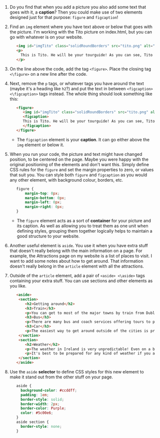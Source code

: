 1. Do you find that when you add a picture you also add some text that goes with it, a **caption**? Then you could make use of two elements designed just for that purpose: `figure` and `figcaption`!
2. Find an `img` element where you have text above or below that goes with the picture. I'm working with the Tito picture on index.html, but you can go with whatever is on your website.  

   ```html
      <img id="imgTito" class="solidRoundBorders" src="tito.png" alt="Tito the dog" />  		
      <p>
        This is Tito. He will be your tourguide! As you can see, Tito loves CoderDojo.
      </p>
   ```
3. On the line above the code, add the tag `<figure>`. Place the closing tag `<\figure>` on a new line after the code.

4. Next, remove the `p` tags, or whatever tags you have around the text \(maybe it's a heading like `h2`?\) and put the text in between `<figcaption> <\figcaption>` tags instead. The whole thing should look something like this:
   ```html
      <figure>
         <img id="imgTito" class="solidRoundBorders" src="tito.png" alt="Tito the dog" />  		
         <figcaption>
         This is Tito. He will be your tourguide! As you can see, Tito loves CoderDojo.
         </figcaption>
      </figure>
   ```
   * The `figcaption` element is your **caption**. It can go either above the `img` element or below it.

5. When you run your code, the picture and text might have changed position, to be centered on the page. Maybe you were happy with the original positioning of the elements and don't want this. Simply define CSS rules for the `figure` and set the margin properties to zero, or values that suit you. You can style both `figure` and `figcaption` as you would any other element, with background colour, borders, etc.
   ```css
      figure { 
          margin-top: 0px;
          margin-bottom: 0px;
          margin-left: 0px;
          margin-right: 0px;
      }
   ```
   * The `figure` element acts as a sort of **container** for your picture and its caption. As well as allowing you to treat them as one unit when defining styles, grouping them together logically helps to maintain a good structure to your website.
   
6. Another useful element is `aside`. You use it when you have extra stuff that doesn't really belong with the main information on a page. For example, the Attractions page on my website is a list of places to visit. I want to add some notes about how to get around. That information doesn't really belong in the `article` element with all the attractions.

7. Outside of the `article` element, add a pair of `<aside> <\aside>` tags containing your extra stuff. You can use sections and other elements as you like.
   ```html  
      <aside>
       <section>
          <h2>Getting around</h2>
          <h3>Train</h3>
          <p>You can get to most of the major towns by train from Dublin.</p>
          <h3>Bus</h3>
          <p>There are many bus and coach services offering tours to popular locations and tourist attractions.</p>
          <h3>Car</h3>
          <p>The easiest way to get around outside of the cities is probably by car. Many remote areas do not have regular public transport services.</p>
       </section>
       <section>
          <h2>Weather</h2>
          <p>The weather in Ireland is very unpredictable! Even on a beautiful day you could get unexpectedly rained on.</p>
          <p>It's best to be prepared for any kind of weather if you are going outside.</p>
       </section>
      </aside>
   ```
   
8. Use the `aside` **selector** to define CSS styles for this new element to make it stand out from the other stuff on your page.

   ```css
      aside {
        background-color: #ccddff;
        padding: 1em;
        border-style: solid;
        border-width: 2px;
        border-color: Purple;
        color: #5c00e6;
      }
      aside section {
        border-style: none;
      }
   ```   

   
